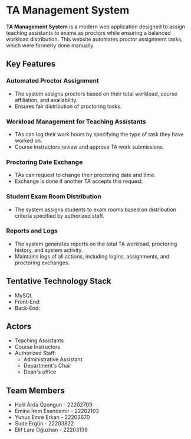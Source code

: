 ﻿# TA Management System

<!-- General description -->
**TA Management System** is a modern web application designed to assign teaching assistants to exams as proctors while ensuring a balanced workload distribution. This website automates proctor assignment tasks, which were formerly done manually.

<!-- Functions -->
## Key Features
### Automated Proctor Assignment
- The system assigns proctors based on their total workload, course affiliation, and availability.
- Ensures fair distribution of proctoring tasks.
### Workload Management for Teaching Assistants
- TAs can log their work hours by specifying the type of task they have worked on.
- Course instructors review and approve TA work submissions.
### Proctoring Date Exchange
- TAs can request to change their proctoring date and time.
- Exchange is done if another TA accepts this request.
### Student Exam Room Distribution
- The system assigns students to exam rooms based on distribution criteria specified by authorized staff.
### Reports and Logs
- The system generates reports on the total TA workload, proctoring history, and system activity.
- Maintains logs of all actions, including logins, assignments, and proctoring exchanges.


## Tentative Technology Stack
- MySQL
- Front-End:
- Back-End:


## Actors
- Teaching Assistants
- Course Instructors
- Authorized Staff:
  - Administrative Assistant
  - Department's Chair
  - Dean's office

## Team Members
- Halil Arda Özongun - 22202709
- Emine İrem Esendemir - 22202103
- Yunus Emre Erkan - 22203670
- Sude Ergün - 22203822
- Elif Lara Oğuzhan - 22203138
